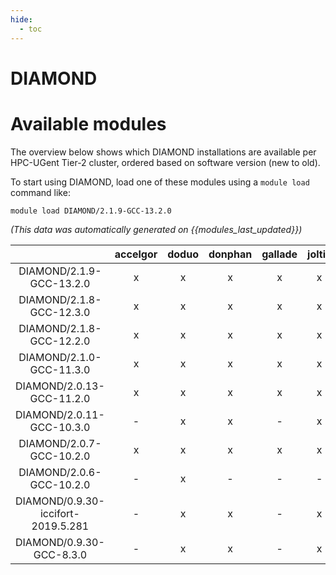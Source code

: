 ```yaml
---
hide:
  - toc
---
```


DIAMOND
=======

# Available modules


The overview below shows which DIAMOND installations are available per HPC-UGent Tier-2 cluster, ordered based on software version (new to old).

To start using DIAMOND, load one of these modules using a `module load` command like:

```shell
module load DIAMOND/2.1.9-GCC-13.2.0
```

*(This data was automatically generated on {{modules_last_updated}})*  

| |accelgor|doduo|donphan|gallade|joltik|shinx|skitty|
| :---: | :---: | :---: | :---: | :---: | :---: | :---: | :---: |
|DIAMOND/2.1.9-GCC-13.2.0|x|x|x|x|x|-|x|
|DIAMOND/2.1.8-GCC-12.3.0|x|x|x|x|x|x|x|
|DIAMOND/2.1.8-GCC-12.2.0|x|x|x|x|x|x|-|
|DIAMOND/2.1.0-GCC-11.3.0|x|x|x|x|x|-|-|
|DIAMOND/2.0.13-GCC-11.2.0|x|x|x|x|x|-|-|
|DIAMOND/2.0.11-GCC-10.3.0|-|x|x|-|x|-|-|
|DIAMOND/2.0.7-GCC-10.2.0|x|x|x|x|x|-|-|
|DIAMOND/2.0.6-GCC-10.2.0|-|x|-|-|-|-|-|
|DIAMOND/0.9.30-iccifort-2019.5.281|-|x|x|-|x|-|-|
|DIAMOND/0.9.30-GCC-8.3.0|-|x|x|-|x|-|-|
